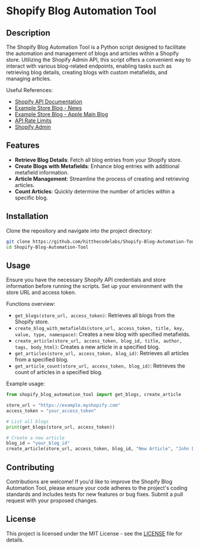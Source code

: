 # Shopify Blog Automation Tool

## Description
The Shopify Blog Automation Tool is a Python script designed to facilitate the automation and management of blogs and articles within a Shopify store. Utilizing the Shopify Admin API, this script offers a convenient way to interact with various blog-related endpoints, enabling tasks such as retrieving blog details, creating blogs with custom metafields, and managing articles.

Useful References:
- [Shopify API Documentation](https://shopify.dev/)
- [Example Store Blog - News](https://www.bagbliss.dk/blogs/news)
- [Example Store Blog - Apple Main Blog](https://www.bagbliss.dk/blogs/apple-main-blog)
- [API Rate Limits](https://shopify.dev/docs/api/admin-rest#rate_limits)
- [Shopify Admin](https://admin.shopify.com/store/14ddeb-2/settings/account)

## Features
- **Retrieve Blog Details**: Fetch all blog entries from your Shopify store.
- **Create Blogs with Metafields**: Enhance blog entries with additional metafield information.
- **Article Management**: Streamline the process of creating and retrieving articles.
- **Count Articles**: Quickly determine the number of articles within a specific blog.

## Installation

Clone the repository and navigate into the project directory:

```bash
git clone https://github.com/hitthecodelabs/Shopify-Blog-Automation-Tool.git
cd Shopify-Blog-Automation-Tool
```

## Usage
Ensure you have the necessary Shopify API credentials and store information before running the scripts. Set up your environment with the store URL and access token.

Functions overview:

- `get_blogs(store_url, access_token)`: Retrieves all blogs from the Shopify store.
- `create_blog_with_metafields(store_url, access_token, title, key, value, type, namespace)`: Creates a new blog with specified metafields.
- `create_article(store_url, access_token, blog_id, title, author, tags, body_html)`: Creates a new article in a specified blog.
- `get_articles(store_url, access_token, blog_id)`: Retrieves all articles from a specified blog.
- `get_article_count(store_url, access_token, blog_id)`: Retrieves the count of articles in a specified blog.

Example usage:

```python
from shopify_blog_automation_tool import get_blogs, create_article

store_url = "https://example.myshopify.com"
access_token = "your_access_token"

# List all blogs
print(get_blogs(store_url, access_token))

# Create a new article
blog_id = "your_blog_id"
create_article(store_url, access_token, blog_id, "New Article", "John Doe", "News, Updates", "<p>Content of the article.</p>")
```

## Contributing
Contributions are welcome! If you'd like to improve the Shopify Blog Automation Tool, please ensure your code adheres to the project's coding standards and includes tests for new features or bug fixes. Submit a pull request with your proposed changes.

## License
This project is licensed under the MIT License - see the [LICENSE](./LICENSE) file for details.
